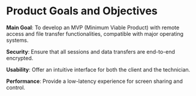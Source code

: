 # Product Goals and Objectives

**Main Goal**: To develop an MVP (Minimum Viable Product) with remote access and file transfer functionalities, compatible with major operating systems.

**Security**: Ensure that all sessions and data transfers are end-to-end encrypted.

**Usability**: Offer an intuitive interface for both the client and the technician.

**Performance**: Provide a low-latency experience for screen sharing and control.